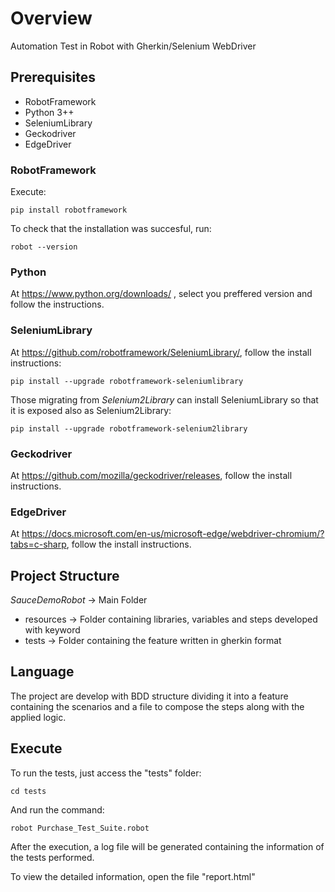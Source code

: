 # Overview
Automation Test in Robot with Gherkin/Selenium WebDriver

## Prerequisites
* RobotFramework
* Python 3++
* SeleniumLibrary
* Geckodriver
* EdgeDriver

### RobotFramework 
Execute:
```
pip install robotframework
```

To check that the installation was succesful, run:
```
robot --version
```

### Python 
At https://www.python.org/downloads/ , select you preffered version and follow the instructions.

### SeleniumLibrary
At https://github.com/robotframework/SeleniumLibrary/, follow the install instructions:
```
pip install --upgrade robotframework-seleniumlibrary
```

Those migrating from *Selenium2Library* can install SeleniumLibrary so that it is exposed also as Selenium2Library:
```
pip install --upgrade robotframework-selenium2library
```

### Geckodriver
At https://github.com/mozilla/geckodriver/releases, follow the install instructions.

### EdgeDriver
At https://docs.microsoft.com/en-us/microsoft-edge/webdriver-chromium/?tabs=c-sharp, follow the install instructions.

## Project Structure
*SauceDemoRobot* -> Main Folder
* resources -> Folder containing libraries, variables and steps developed with keyword
* tests -> Folder containing the feature written in gherkin format

## Language
The project are develop with BDD structure dividing it into a feature containing the scenarios and a file to compose the steps along with the applied logic.

## Execute
To run the tests, just access the "tests" folder:
```
cd tests
```

And run the command: 
```
robot Purchase_Test_Suite.robot
```

After the execution, a log file will be generated containing the information of the tests performed.

To view the detailed information, open the file "report.html"
